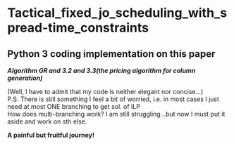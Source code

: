 # Tactical_fixed_jo_scheduling_with_spread-time_constraints
## Python 3 coding implementation on this paper
***Algorithm GR and 3.2 and 3.3(the pricing algorithm for column generation)***

(Well, I have to admit that my code is neither elegant nor concise...)  
P.S. There is still something I feel a bit of worried, i.e. in most cases I just need at most ONE branching to get sol. of ILP  
How does multi-branching work? I am still struggling...but now I must put it aside and work on sth else.  

**A painful but fruitful journey!**

